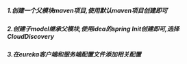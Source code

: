 ##### 1.创建一个父模块maven项目,使用默认maven项目创建即可

##### 2.创建子model继承父模块,使用idea的spring Init创建即可,选择CloudDiscovery

##### 3.在eureka客户端和服务端配置文件添加相关配置
